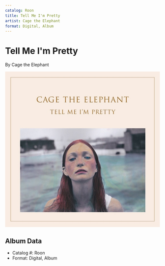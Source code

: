 ```yaml
---
catalog: Roon
title: Tell Me I'm Pretty
artist: Cage the Elephant
format: Digital, Album
---
```


# Tell Me I'm Pretty

By Cage the Elephant

![](../../assets/albumcovers/Cage_the_Elephant-Tell_Me_Im_Pretty.png)

## Album Data

- Catalog #: Roon
- Format: Digital, Album

